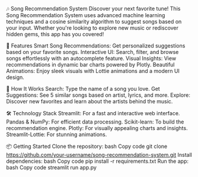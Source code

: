 🎶 Song Recommendation System
Discover your next favorite tune! This Song Recommendation System uses advanced machine learning techniques and a cosine similarity algorithm to suggest songs based on your input. Whether you're looking to explore new music or rediscover hidden gems, this app has you covered!

🌟 Features
Smart Song Recommendations: Get personalized suggestions based on your favorite songs.
Interactive UI: Search, filter, and browse songs effortlessly with an autocomplete feature.
Visual Insights: View recommendations in dynamic bar charts powered by Plotly.
Beautiful Animations: Enjoy sleek visuals with Lottie animations and a modern UI design.


🚀 How It Works
Search: Type the name of a song you love.
Get Suggestions: See 5 similar songs based on artist, lyrics, and more.
Explore: Discover new favorites and learn about the artists behind the music.


🛠️ Technology Stack
Streamlit: For a fast and interactive web interface.
Pandas & NumPy: For efficient data processing.
Scikit-learn: To build the recommendation engine.
Plotly: For visually appealing charts and insights.
Streamlit-Lottie: For stunning animations.


📦 Getting Started
Clone the repository:
bash
Copy code
git clone https://github.com/your-username/song-recommendation-system.git
Install dependencies:
bash
Copy code
pip install -r requirements.txt
Run the app:
bash
Copy code
streamlit run app.py

